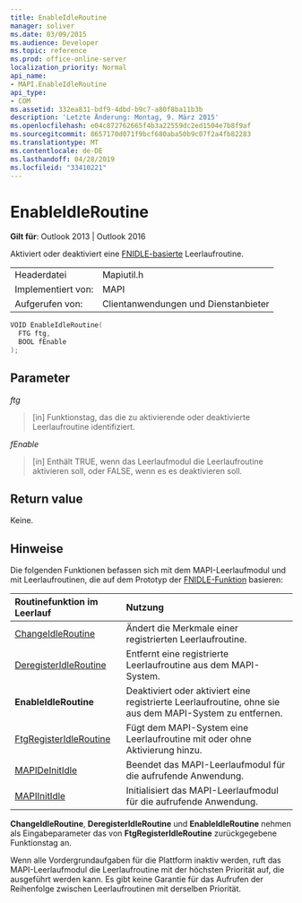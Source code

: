 ```yaml
---
title: EnableIdleRoutine
manager: soliver
ms.date: 03/09/2015
ms.audience: Developer
ms.topic: reference
ms.prod: office-online-server
localization_priority: Normal
api_name:
- MAPI.EnableIdleRoutine
api_type:
- COM
ms.assetid: 332ea831-bdf9-4dbd-b9c7-a80f8ba11b3b
description: 'Letzte Änderung: Montag, 9. März 2015'
ms.openlocfilehash: e04c872762665f4b3a22559dc2ed1504e7b8f9af
ms.sourcegitcommit: 8657170d071f9bcf680aba50b9c07f2a4fb82283
ms.translationtype: MT
ms.contentlocale: de-DE
ms.lasthandoff: 04/28/2019
ms.locfileid: "33410221"
---
```

# <a name="enableidleroutine"></a>EnableIdleRoutine

  
  
**Gilt für**: Outlook 2013 | Outlook 2016 
  
Aktiviert oder deaktiviert eine [FNIDLE-basierte](fnidle.md) Leerlaufroutine. 
  
|||
|:-----|:-----|
|Headerdatei  <br/> |Mapiutil.h  <br/> |
|Implementiert von:  <br/> |MAPI  <br/> |
|Aufgerufen von:  <br/> |Clientanwendungen und Dienstanbieter  <br/> |
   
```cpp
VOID EnableIdleRoutine(
  FTG ftg,
  BOOL fEnable
);
```

## <a name="parameters"></a>Parameter

 _ftg_
  
> [in] Funktionstag, das die zu aktivierende oder deaktivierte Leerlaufroutine identifiziert. 
    
 _fEnable_
  
> [in] Enthält TRUE, wenn das Leerlaufmodul die Leerlaufroutine aktivieren soll, oder FALSE, wenn es es deaktivieren soll.
    
## <a name="return-value"></a>Return value

Keine.
  
## <a name="remarks"></a>Hinweise

Die folgenden Funktionen befassen sich mit dem MAPI-Leerlaufmodul und mit Leerlaufroutinen, die auf dem Prototyp der [FNIDLE-Funktion](fnidle.md) basieren: 
  
|**Routinefunktion im Leerlauf**|**Nutzung**|
|:-----|:-----|
|[ChangeIdleRoutine](changeidleroutine.md) <br/> |Ändert die Merkmale einer registrierten Leerlaufroutine.  <br/> |
|[DeregisterIdleRoutine](deregisteridleroutine.md) <br/> |Entfernt eine registrierte Leerlaufroutine aus dem MAPI-System.  <br/> |
|**EnableIdleRoutine** <br/> |Deaktiviert oder aktiviert eine registrierte Leerlaufroutine, ohne sie aus dem MAPI-System zu entfernen.  <br/> |
|[FtgRegisterIdleRoutine](ftgregisteridleroutine.md) <br/> |Fügt dem MAPI-System eine Leerlaufroutine mit oder ohne Aktivierung hinzu.  <br/> |
|[MAPIDeInitIdle](mapideinitidle.md) <br/> |Beendet das MAPI-Leerlaufmodul für die aufrufende Anwendung.  <br/> |
|[MAPIInitIdle](mapiinitidle.md) <br/> |Initialisiert das MAPI-Leerlaufmodul für die aufrufende Anwendung.  <br/> |
   
 **ChangeIdleRoutine**, **DeregisterIdleRoutine** und **EnableIdleRoutine** nehmen als Eingabeparameter das von **FtgRegisterIdleRoutine** zurückgegebene Funktionstag an. 
  
Wenn alle Vordergrundaufgaben für die Plattform inaktiv werden, ruft das MAPI-Leerlaufmodul die Leerlaufroutine mit der höchsten Priorität auf, die ausgeführt werden kann. Es gibt keine Garantie für das Aufrufen der Reihenfolge zwischen Leerlaufroutinen mit derselben Priorität. 
  

